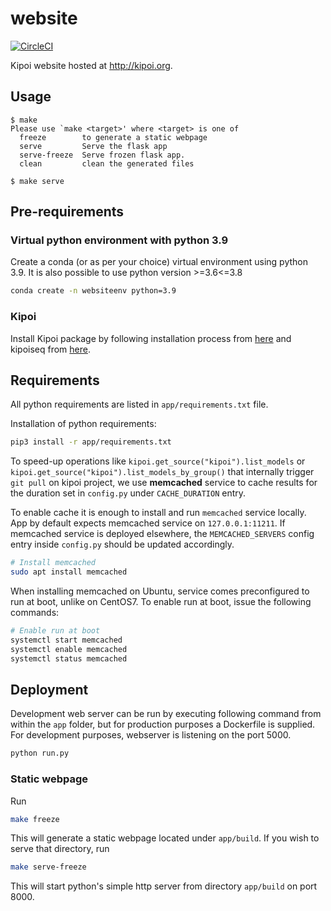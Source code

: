 # website

[![CircleCI](https://circleci.com/gh/kipoi/website.svg?style=svg&circle-token=c240f6a27d9bf721d28111e83d28a193c450757e)](https://circleci.com/gh/kipoi/website)

Kipoi website hosted at <http://kipoi.org>.

## Usage

```
$ make
Please use `make <target>' where <target> is one of
  freeze        to generate a static webpage
  serve         Serve the flask app
  serve-freeze  Serve frozen flask app.
  clean         clean the generated files

$ make serve
````

## Pre-requirements

### Virtual python environment with python 3.9

Create a conda (or as per your choice) virtual environment using python 3.9. It is also possible to use python version >=3.6<=3.8

```bash
conda create -n websiteenv python=3.9
```

### Kipoi

Install Kipoi package by following installation process from [here](https://github.com/kipoi/kipoi) and kipoiseq from [here](https://github.com/kipoi/kipoiseq).

## Requirements

All python requirements are listed in `app/requirements.txt` file.

Installation of python requirements:

```bash
pip3 install -r app/requirements.txt
```

To speed-up operations like `kipoi.get_source("kipoi").list_models` or `kipoi.get_source("kipoi").list_models_by_group()` that internally trigger `git pull` on kipoi project, we use __memcached__ service to cache results for the duration set in `config.py` under `CACHE_DURATION` entry.

To enable cache it is enough to install and run `memcached` service locally. App by default expects memcached service on `127.0.0.1:11211`. If memcached service is deployed elsewhere, the `MEMCACHED_SERVERS` config entry inside `config.py` should be updated accordingly.

```bash
# Install memcached
sudo apt install memcached
```

When installing memcached on Ubuntu, service comes preconfigured to run at boot, unlike on CentOS7. To enable run at boot, issue the following commands:

```bash
# Enable run at boot
systemctl start memcached
systemctl enable memcached
systemctl status memcached
```

## Deployment

Development web server can be run by executing following command from within the `app` folder, but for production purposes a Dockerfile is supplied. For development purposes, webserver is listening on the port 5000.

```bash
python run.py
```

### Static webpage

Run

```bash
make freeze
```

This will generate a static webpage located under `app/build`. If you wish to serve that directory, run

```bash
make serve-freeze
```

This will start python's simple http server from directory `app/build` on port 8000.
